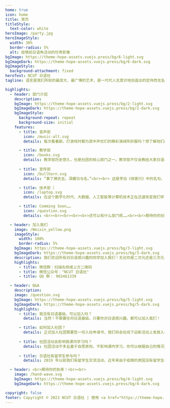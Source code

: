 ```yaml
---
home: true
icon: home
title: 首页
titleStyle:
  text-color: white
heroImage: /party.jpg
heroImageStyle:
  width: 30%
  border-radius: 5%
  alt: 疫情前日语角活动的珍贵影像
bgImage: https://theme-hope-assets.vuejs.press/bg/6-light.svg
bgImageDark: https://theme-hope-assets.vuejs.press/bg/6-dark.svg
bgImageStyle:
  background-attachment: fixed
heroText: NCUT 日语社
tagline: 语言是我们所知的最庞大、最广博的艺术，是一代代人无意识地创造出的宏伟而无名的作品。<br>　　　　——《语言论》( Edward Sapir 著 )</p>

highlights:
  - header: 部门介绍
    description: 
    bgImage: https://theme-hope-assets.vuejs.press/bg/2-light.svg
    bgImageDark: https://theme-hope-assets.vuejs.press/bg/2-dark.svg
    bgImageStyle:
      background-repeat: repeat
      background-size: initial
    features:
      - title: 音声部
        icon: /music-alt.svg
        details: 每次看番剧，打游戏时都为其中声优们的精彩演绎所折服吗？想了解他们的幕后工作，像他们一样激昂地说出「止↑ま↓る↑ん↓じゃ↑ねぇぞ↓」吗？<br><br> 爱听J-pop，喜欢日本音乐的同学，还在苦于唱不出流利的日语歌吗？<br><br> 各位想要提升日语口语水平，想要通过 JLPT 听力小伙伴还在犹豫什么？<br><br> 我们有合唱企划、配音活动、口语练习、日语歌曲翻唱等等活动，音声部欢迎大家加入！<br><br><br><img src="/onseibu.jpg" style="border-radius:15px;width:100%;height:100%">

      - title: 教学部
        icon: /books.svg
        details: 教学部历史悠久，也是社团的核心部门之一。教学部不仅会教给大家日语基础知识，还会给大家普及各种日本文化。<br><br> 每次学习日语都止步于あいうえお吗？想要迈入日语大神的队伍吗？<br><br> 加入我们教学部，我们会一步步带你从五十音图的发音与字形到日常生活对话，走向拥有本当上手的日本语！ <br><br> 加入我们教学部，了解日本的起源到日本的兴衰，了解菊与刀的文化。带你走入历史的长河，从另类视角去了解异国的文化！<br><br><img src="/kyogakubu.jpg" style="border-radius:15px;width:100%;height:100%">
      
      - title: 宣传部
        icon: /bullhorn.svg
        details: “事了拂衣去，深藏功与名。”<br><br> 这是李白《侠客行》中的名句，也非常准确的形容了我们这一日语社最为神秘但却也同样重要的部门——宣传部。<br><br> 宣传部，是日语社对外展示社内丰富多彩的生活的关键部门，主要负责的是为社内活动进行拍摄记录和招新宣传。为了向大家介绍我们这个优秀的社团，为了保证日语社的长久运营，请加入日语社宣传部！<br><br> 我们还有 PS 教学等你来看！<br><br><br><img src="/kokokubu.jpg" style="border-radius:15px;width:100%;height:100%">

      - title: 技术部（
        icon: /laptop.svg
        details: 在这个数字化时代，大数据、人工智能等计算机技术正在迅速改变我们学习、运用语言的方式。<br><br>你是否对语言和技术的巧妙结合充满好奇心？想要了解计算机是如何处理甚至理解人类语言的吗？<br><br> 如果是的话，那么就来我们的技术部挑战自己吧！<br><br> 无论你是否有计算机背景，我们都欢迎你的加入。技术部可以让你能够探索语言与技术结合的魅力，了解计算机技术在数字化时代的广泛应用。<br><br><img src="/NLP.png" style="border-radius:15px;width:100%;height:100%">

      - title: Comming Soon……
        icon: /question.svg
        details: <br><br><br><br><br>还可以有什么部门呢……<br><br>期待你的创造！<br><br><br><br><br><br><br><br><br><img src="/discover.png" style="border-radius:15px;width:100%;height:100%">

  - header: 加入我们
    image: /Weixin_yellow.png
    imageStyle:
      width: 100%
      border-radius: 5%
    bgImage: https://theme-hope-assets.vuejs.press/bg/3-light.svg
    bgImageDark: https://theme-hope-assets.vuejs.press/bg/3-dark.svg
    description: 我们欢迎所有对日语感兴趣的同学加入我们！无论你是二次元还是三次元、喜欢日本文化或是热爱语言、日语小白或是 N1 大佬、热爱唱歌、尝试配音、痴迷日剧，都可以在日语社里找到同好。更多的故事，期待你的加入！
    highlights: 
      - title: 微信群：扫描右侧或上方二维码 
      - title: 微信公众号："NCUT 日语社"
      - title: QQ 群： 902461339

  - header: Q&A
    description: 
    image: /question.svg
    bgImage: https://theme-hope-assets.vuejs.press/bg/5-light.svg
    bgImageDark: https://theme-hope-assets.vuejs.press/bg/5-dark.svg
    highlights:
      - title: 我没有日语基础，可以加入吗？
        details: 当然！不需要任何日语基础，只要你对日语感兴趣，都可以加入我们！

      - title: 如何加入社团？
        details: 正式加入社团需要签一份入社申请书，我们将会在线下迎新活动上发放入社申请书。<br>另外，即使你不想加入本社，也可以随时加入我们的聊天群与我们一起交流学习！
    
      - title: 社团活动会影响我课内学习吗？
        details: 社团活动不多且基于自愿原则，不影响课内学习。你可以根据自己的情况选择参加活动！
    
      - title: 日语社有留学生参与吗？
        details: 2019 年以前我们有留学生交流活动，近年来由于疫情的原因没有留学生参与。<br>不过随着防控放开，今年我们正在积极寻求与学校国际部的合作！

  - header: <br>期待你的到来！<br><br>
    image: /hand-wave.svg
    bgImage: https://theme-hope-assets.vuejs.press/bg/4-light.svg
    bgImageDark: https://theme-hope-assets.vuejs.press/bg/4-dark.svg

copyright: false
footer: Copyright © 2023 NCUT 日语社 | 使用 <a href="https://theme-hope.vuejs.press/zh/" target="_blank">VuePress Theme Hope</a> 主题 | MIT 协议 
---
```

